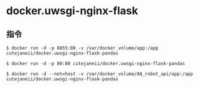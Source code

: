 # docker.uwsgi-nginx-flask

## 指令

<pre><code>$ docker run -d -p 8855:80 -v /var/docker_volume/app:/app cutejaneii/docker.uwsgi-nginx-flask-pandas</code></pre>

<pre><code>$ docker run -d -p 80:80 cutejaneii/docker.uwsgi-nginx-flask-pandas</code></pre>

<pre><code>$ docker run -d --net=host -v /var/docker_volume/AQ_robot_api/app:/app cutejaneii/docker.uwsgi-nginx-flask-pandas</code></pre>

